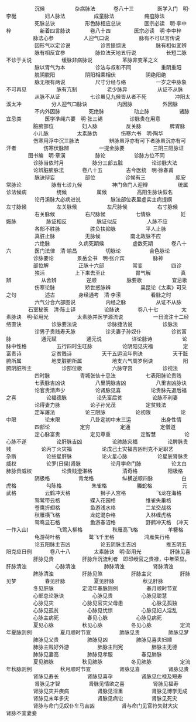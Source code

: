 <!-- { "loadSidebar": true } -->
　　 　　　 沉候
　　 　　　 杂病脉法
　　　  卷八十三
　　　　  医学入门　明·李梴
　　　　　  妇人脉法
　　　　　  成童脉法
　　 　　　 痈疽脉法
　　 　　　 死脉总诀
　　 　　　 形色脉相应总诀
　　　　  医宗必读　明·李中梓
　　　　　  新着四言脉诀
　　 　 卷八十四
　　　　  医宗必读　明·李中梓
　　　　　  脉法心参
　　 　　　 人迎气口说
　　 　　　 脉有不可以言传说
　　 　　　 因形气以定诊说
　　 　　　 诊贵提纲说
　　 　　　 脉有相似宜辨
　　 　　　 脉有相反宜参
　　 　　　 脉位法天地五行说
　　 　　　 长短二脉不诊于关说
　　 　　　 缓脉非病脉说
　　 　　　 革脉非变革之义
　　 　　　 脉以胃气为本
　　 　　　 诊法与叔和不同
　　 　　　 重阴重阳
　　 　　　 脱阴脱阳
　　 　　　 阴阳相乘相伏
　　 　　　 阴绝阳绝
　　 　　　 脉无根有两说
　　 　　　 尺寸分经与络
　　 　　　 一岁之中脉象不可再见
　　 　　　 脉有亢制
　　 　　　 老少脉异
　　 　　　 从证不从脉
　　 　　　 从脉不从证
　　 　　　 七诊虽见九候皆从者不死　　 　　　 冲阳太溪太冲
　　 　　　 分人迎气口脉诀
　　 　　　 内因脉
　　 　　　 外因脉
　　 　　　 不内外因脉
　　　　　  死绝脉
　　 　　　 动止脉
　　 　　　 诸脉宜忌类
　　　　  医学凖绳六要　明·张三锡　　　　　  诊脉贵在用意
　　　　　  脏腑部位
　　　　　  妇人脉
　　　　　  反关脉
　　　　　  脾胃脉
　　　　　  小儿脉
　　　　　  太素脉伪
　　　　  伤寒六书　明·陶华
　　　　　  伤寒用浮中沉三脉法
　　 　　　 辨脉虽浮亦有可下者脉虽沉亦有可汗者　　　　　  伤寒伏脉辨
　　 　　　 一提金脉要
　　　　　  三阴三阳脉证
　　　　  图书编　明·章潢
　　 　　　 脉论
　　　　　  诊脉方位不同
　　　　　  诊脉当依时月
　　　　　  脉分三部五脏
　　　　　  论诊脉大法
　　　　　  论辨脏腑脉法
　　　  卷八十五
　　　　  古今医统　明·徐春甫
　　 　　　 脉诀辩妄
　　 　　　 部位
　　 　　　 诊候有三
　　 　　　 庞安常脉论
　　 　　　 脉有七诊九候
　　 　　　 神门命门人迎辨
　　 　　　 统属诊法候病
　　 　　　 统候
　　 　　　 属候
　　 　　　 高阳生脉诀假名
　　 　　　 论丹溪脉大必病进说
　　 　　　 脉法部位表里虚实主病提纲　　 　　　 左寸脉候
　　 　　　 左关脉候
　　 　　　 左尺脉候
　　 　　　 右寸脉候
　　 　　　 右关脉候
　　 　　　 右尺脉候
　　 　　　 七情脉
　　 　　　 妊娠脉
　　 　　　 脉证相反
　　 　　　 脉证似反
　　 　　　 人脉不应
　　 　　　 各部不胜脉
　　 　　　 胜负扶抑脉
　　 　　　 平人止脉
　　 　　　 真脏止脉
　　 　　　 无脉候
　　 　　　 南北政脉不应
　　 　　　 六绝脉
　　　　　  久病死期候
　　　　　  虚数死期
　　　  卷八十六
　　　　  医门法律　清·喻昌
　　　　　  切脉论
　　　　　  合色脉论
　　　　　  诊脉要论
　　　　  景岳全书　明·张介宾
　　　　　  脉神
　　　　　  部位解
　　 　　　 正脉十六部
　　　　　  常变
　　　　　  四诊
　　 　　　 独活
　　 　　　 上下来去至止
　　 　　　 胃气解
　　 　　　 真辨
　　 　　　 从舍辨
　　 　　　 逆顺
　　 　　　 脉要歌
　　 　　　 宜忌歌
　　 　　　 伤寒论脉
　　 　　　 矫世惑脉辨
　　 　　　 吴昆论《太素》可采之句　　 　　　 述古
　　　　  身经通考　清·李潆
　　 　　　 看脉之时
　　 　　　 六气分合六部图说
　　 　　　 内经之脉
　　 　　　 从证不从脉
　　　　  石室秘箓　清·陈士铎
　　　　　  论脉诀
　　　  卷八十七
　　　　  太素脉诀　明·彭用光
　　　　　  太素脉并医学源流说
　　 　　　 一日流注十二经络直诀
　　 　　　 诊脉要法说
　　 　　　 诊脉捷法说
　　 　　　 诊脉法
　　 　　　 诊男子贵贱寿夭脉
　　 　　　 诊夫妻子孙奴仆
　　 　　　 诊贫富脉
　　 　　　 通元赋
　　 　　　 通元说
　　 　　　 详论脉诗
　　 　　　 论脉中性格
　　 　　　 五行四时生旺脉
　　 　　　 论阴阳见灾福
　　 　　　 定富贵诗
　　 　　　 定贫贱诗
　　 　　　 天干五运流年例诀
　　 　　　 天干脏腑所属
　　 　　　 地支脏腑所属
　　 　　　 地支六气周岁例诀
　　 　　　 阳腑阴脏所主
　　 　　　 诊部位歌
　　 　　　 六脉守宫
　　 　　　 诊视法
　　 　　　 四时脉
　　 　　　 青城张仙十忌法
　　 　　　 七表阳脉论贵贱
　　 　　　 七表脉吉凶诀
　　 　　　 八里阴脉吉凶
　　 　　　 八里吉凶脉诀
　　 　　　 论官贵清声少
　　 　　　 论肾脉见喜
　　 　　　 论贵脉先退后福之喜
　　 　　　 论福德脉
　　 　　　 论先富后贫
　　 　　　 论脉不利妻
　　 　　　 论得妻力脉
　　 　　　 论子孙光茂
　　 　　　 定贫贱法
　　 　　　 定军屠法
　　 　　　 论三限脉
　　 　　　 论初限
　　 　　　 论中限
　　　　　  论末限
　　 　　　 八卦定初中末三运
　　 　　　 出身性情
　　 　　　 四部论
　　 　　　 定穷
　　 　　　 定通
　　 　　　 定僧道
　　 　　　 定心脉富贵
　　 　　　 定见尊重
　　 　　　 定智慧
　　　　　  论心脉不遂
　　 　　　 论肝脉吉凶
　　 　　　 论肺脉灾福
　　 　　　 论脾脉贵贱
　　 　　　 论丙丁火灾福
　　 　　　 论戊己土灾福吉凶刑克不足职艺　　 　　　 杂断
　　 　　　 论些星肝脉
　　 　　　 论火星心脉
　　 　　　 论星辰肾脉贵威权
　　 　　　 论罗(日侯)肾脉
　　 　　　 论月孛命门脉
　　 　　　 论太白肺脉贵威权
　　 　　　 论贵贱澄湛格
　　 　　　 清奇格
　　 　　　 阳极格
　　 　　　 阴极格
　　　　　  青龙格
　　　　　  纵横逆顺四脉
　　　　　  白虎格
　　 　　　 勾陈格
　　 　　　 朱雀格
　　 　　　 螣蛇格
　　 　　　 元武格
　　　　　  云鹤冲天格
　　 　　　 狮子入宫格
　　 　　　 飞龙在海格
　　 　　　 鸳鹭带云格
　　 　　　 蝶入花园格
　　 　　　 维雀失巢格
　　 　　　 苍鹰折翅格
　　 　　　 鱼游浅水格
　　 　　　 二龙交战格
　　 　　　 秋雁横飞格
　　 　　　 龙蛇混杂格
　　 　　　 入林缠虎格
　　 　　　 鸳鸯显石格
　　 　　　 鱼游春沼格
　　 　　　 野鹤冲天格　(冲天一作入山)　　 　　　 飞莺入柳格
　　 　　　 秋雁高飞格
　　 　　　 羊簪格
　　 　　　 龟游荷叶格
　　　　　  鹭飞千里格
　　 　　　 鸿雁失行格
　　 　　　 论五阳脉主吉凶
　　 　　　 论五阴脉主吉凶
　　 　　　 推五阴五阳克应日例
　　　  卷八十八
　　　　   太素脉诀　明·彭用光
　　　　　  肝脉见喜
　　　　　  肝脉见贵
　　　　　  肝脉升沉流利者　即印绶官之贵禄，中年荣显。　　　　　  肝脉清浊
　　　　　  心脉清浊
　　　　　  肺脉清浊
　　　　　  肾脉清浊
　　　　　  脾脉清浊
　　　　　  肝脉见煞
　　　　　  肝脉主灾
　　　　　  肝脉见梦
　　　　　  春见肝脉
　　　　　  夏见肝脉
　　　　　  秋见肝脉
　　　　　  冬见肝脉
　　　　　  定流年春脉则例
　　　　　  春月顺时节宣
　　　　　  心部总论脉诀
　　　　　  心脉见贵
　　　　　  心脉见聪慧
　　　　　  心脉见灾
　　　　　  心脉见官灾父母患
　　　　　  心脉见孤独
　　　　　  心脉见孤贫
　　　　　  心脉见忧惊
　　　　　  心脉见妇人淫乱
　　　　　  心脉主病死
　　　　　  春见心脉
　　　　　  心脉见病死
　　　　　  夏见心脉
　　　　　  秋见心脉
　　　　　  冬见心脉
　　　　　  定流年夏脉则例
　　　　　  夏月顺时节宣
　　　　　  肺脉见贵
　　　　　  肺脉见梦
　　　　　  肺脉见父贵
　　　　　  肺脉见凶
　　　　　  肺脉见喜夫妇顺
　　　　　  肺脉主贱好外游
　　　　　  肺脉主刑宪
　　　　　  肺脉主无德
　　　　　  肺脉见妻高
　　　　　  肺脉见孝服
　　　　　  春见肺脉
　　　　　  夏见肺脉
　　　　　  秋见肺脉
　　　　　  冬见肺脉
　　　　　  定流年秋脉则例
　　　　　  秋月顺时节宣
　　　　　  肾脉见喜
　　　　　  肾脉见贵
　　　　　  肾脉见寿长
　　　　　  肾脉见喜孕
　　　　　  肾脉见仕禄及短寿
　　 　　　 肾脉见才智
　　　　　  肾脉见情欲之喜
　　　　　  肾脉见福寿
　　　　　  肾脉见灾并疾病
　　　　　  肾脉见淫重
　　　　　  肾脉见博学无成
　　　　　  肾脉见末年多灾
　　　　　  肾脉见病讼
　　　　　  肾脉见死灾
　　　　　  肾脉与命门见奴仆车马吉凶　　　　　  肾与命门见官符失财大灾　　　　　  肾脉不宜妻妾
